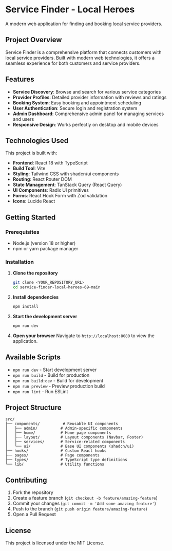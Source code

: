 # Service Finder - Local Heroes

A modern web application for finding and booking local service providers.

## Project Overview

Service Finder is a comprehensive platform that connects customers with local service providers. Built with modern web technologies, it offers a seamless experience for both customers and service providers.

## Features

- **Service Discovery**: Browse and search for various service categories
- **Provider Profiles**: Detailed provider information with reviews and ratings
- **Booking System**: Easy booking and appointment scheduling
- **User Authentication**: Secure login and registration system
- **Admin Dashboard**: Comprehensive admin panel for managing services and users
- **Responsive Design**: Works perfectly on desktop and mobile devices

## Technologies Used

This project is built with:

- **Frontend**: React 18 with TypeScript
- **Build Tool**: Vite
- **Styling**: Tailwind CSS with shadcn/ui components
- **Routing**: React Router DOM
- **State Management**: TanStack Query (React Query)
- **UI Components**: Radix UI primitives
- **Forms**: React Hook Form with Zod validation
- **Icons**: Lucide React

## Getting Started

### Prerequisites

- Node.js (version 18 or higher)
- npm or yarn package manager

### Installation

1. **Clone the repository**
   ```sh
   git clone <YOUR_REPOSITORY_URL>
   cd service-finder-local-heroes-69-main
   ```

2. **Install dependencies**
   ```sh
   npm install
   ```

3. **Start the development server**
   ```sh
   npm run dev
   ```

4. **Open your browser**
   Navigate to `http://localhost:8080` to view the application.

## Available Scripts

- `npm run dev` - Start development server
- `npm run build` - Build for production
- `npm run build:dev` - Build for development
- `npm run preview` - Preview production build
- `npm run lint` - Run ESLint

## Project Structure

```
src/
├── components/          # Reusable UI components
│   ├── admin/          # Admin-specific components
│   ├── home/           # Home page components
│   ├── layout/         # Layout components (Navbar, Footer)
│   ├── services/       # Service-related components
│   └── ui/             # Base UI components (shadcn/ui)
├── hooks/              # Custom React hooks
├── pages/              # Page components
├── types/              # TypeScript type definitions
└── lib/                # Utility functions
```

## Contributing

1. Fork the repository
2. Create a feature branch (`git checkout -b feature/amazing-feature`)
3. Commit your changes (`git commit -m 'Add some amazing feature'`)
4. Push to the branch (`git push origin feature/amazing-feature`)
5. Open a Pull Request

## License

This project is licensed under the MIT License.
